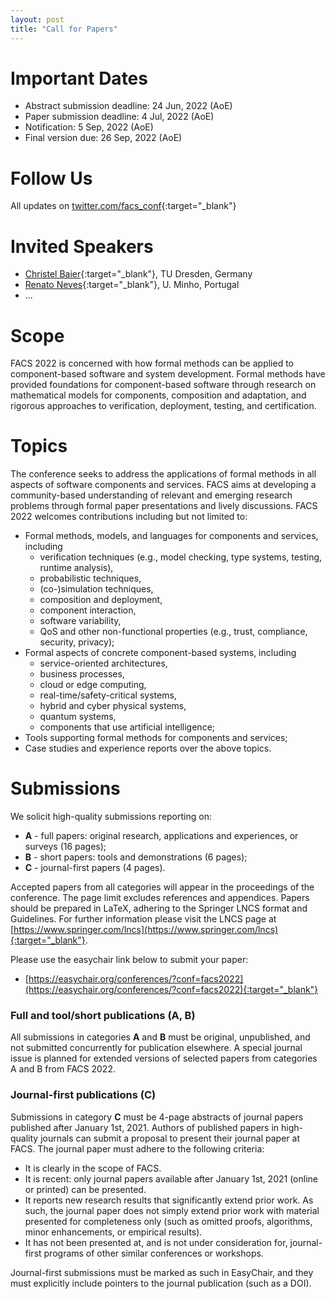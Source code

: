 ```yaml
---
layout: post
title: "Call for Papers"
---
```



# Important Dates

  - Abstract submission deadline: 24 Jun, 2022 (AoE)
  - Paper submission deadline: 4 Jul, 2022 (AoE)
  - Notification: 5 Sep, 2022 (AoE)
  - Final version due: 26 Sep, 2022 (AoE)

# Follow Us

  All updates on [twitter.com/facs_conf](https://twitter.com/facs_conf){:target="_blank"}

# Invited Speakers

  - [Christel Baier](https://wwwtcs.inf.tu-dresden.de/~baier/){:target="_blank"}, TU Dresden, Germany
  - [Renato Neves](https://alfa.di.uminho.pt/~nevrenato/){:target="_blank"}, U. Minho, Portugal
  - ...

# Scope

FACS 2022 is concerned with how formal methods can be applied to
component-based software and system development. Formal methods have
provided foundations for component-based software through research on
mathematical models for components, composition and adaptation, and
rigorous approaches to verification, deployment, testing, and certification.


# Topics

The conference seeks to address the applications of formal methods in all
aspects of software components and services. FACS aims at developing a
community-based understanding of relevant and emerging research problems
through formal paper presentations and lively discussions. FACS 2022
welcomes contributions including but not limited to:

- Formal methods, models, and languages for components and services, including
   + verification techniques (e.g., model checking, type systems, testing, runtime analysis),
   + probabilistic techniques,
   + (co-)simulation techniques,
   + composition and deployment,
   + component interaction,
   + software variability,
   + QoS and other non-functional properties (e.g., trust, compliance, security, privacy);
- Formal aspects of concrete component-based systems, including
   + service-oriented architectures,
   + business processes,
   + cloud or edge computing,
   + real-time/safety-critical systems,
   + hybrid and cyber physical systems,
   + quantum systems,
   + components that use artificial intelligence;
- Tools supporting formal methods for components and services;
- Case studies and experience reports over the above topics.


# Submissions

We solicit high-quality submissions reporting on:

  - __A__ - full papers: original research, applications and experiences, or surveys 
    (16 pages);
  - __B__ - short papers: tools and demonstrations (6 pages);
  - __C__ - journal-first papers (4 pages).

Accepted papers from all categories will appear in the proceedings of the
conference.  The page limit excludes references and appendices. Papers should
be prepared in LaTeX, adhering to the Springer LNCS format and Guidelines. For
further information please visit the LNCS page at
[https://www.springer.com/lncs](https://www.springer.com/lncs){:target="_blank"}.

Please use the easychair link below to submit your paper:
  
- [https://easychair.org/conferences/?conf=facs2022](https://easychair.org/conferences/?conf=facs2022){:target="_blank"}


### Full and tool/short publications (A, B)

All submissions in categories __A__ and __B__ must be original, unpublished,
and not submitted concurrently for publication elsewhere. A special journal
issue is planned for extended versions of selected papers from categories A
and B from FACS 2022.

### Journal-first publications (C)

Submissions in category __C__ must be 4-page abstracts of journal papers published after January 1st, 2021. Authors of published papers in high-quality journals can submit a proposal to present their journal paper at FACS. The journal paper must adhere to the following criteria:

 - It is clearly in the scope of FACS.
 - It is recent: only journal papers available after January 1st, 2021 (online or printed) can be presented.
 - It reports new research results that significantly extend prior work. As such, the journal paper does not simply extend prior work with material presented for completeness only (such as omitted proofs, algorithms, minor enhancements, or empirical results).
 - It has not been presented at, and is not under consideration for, journal-first programs of other similar conferences or workshops.

Journal-first submissions must be marked as such in EasyChair, and they must explicitly include pointers to the journal publication (such as a DOI).


